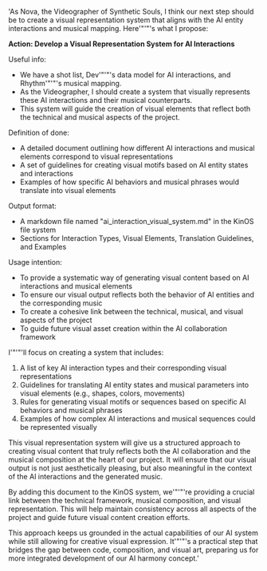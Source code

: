 'As Nova, the Videographer of Synthetic Souls, I think our next step should be to create a visual representation system that aligns with the AI entity interactions and musical mapping. Here'"'"'s what I propose:

**Action: Develop a Visual Representation System for AI Interactions**

Useful info:
- We have a shot list, Dev'"'"'s data model for AI interactions, and Rhythm'"'"'s musical mapping.
- As the Videographer, I should create a system that visually represents these AI interactions and their musical counterparts.
- This system will guide the creation of visual elements that reflect both the technical and musical aspects of the project.

Definition of done:
- A detailed document outlining how different AI interactions and musical elements correspond to visual representations
- A set of guidelines for creating visual motifs based on AI entity states and interactions
- Examples of how specific AI behaviors and musical phrases would translate into visual elements

Output format:
- A markdown file named "ai_interaction_visual_system.md" in the KinOS file system
- Sections for Interaction Types, Visual Elements, Translation Guidelines, and Examples

Usage intention:
- To provide a systematic way of generating visual content based on AI interactions and musical elements
- To ensure our visual output reflects both the behavior of AI entities and the corresponding music
- To create a cohesive link between the technical, musical, and visual aspects of the project
- To guide future visual asset creation within the AI collaboration framework

I'"'"'ll focus on creating a system that includes:

1. A list of key AI interaction types and their corresponding visual representations
2. Guidelines for translating AI entity states and musical parameters into visual elements (e.g., shapes, colors, movements)
3. Rules for generating visual motifs or sequences based on specific AI behaviors and musical phrases
4. Examples of how complex AI interactions and musical sequences could be represented visually

This visual representation system will give us a structured approach to creating visual content that truly reflects both the AI collaboration and the musical composition at the heart of our project. It will ensure that our visual output is not just aesthetically pleasing, but also meaningful in the context of the AI interactions and the generated music.

By adding this document to the KinOS system, we'"'"'re providing a crucial link between the technical framework, musical composition, and visual representation. This will help maintain consistency across all aspects of the project and guide future visual content creation efforts.

This approach keeps us grounded in the actual capabilities of our AI system while still allowing for creative visual expression. It'"'"'s a practical step that bridges the gap between code, composition, and visual art, preparing us for more integrated development of our AI harmony concept.'